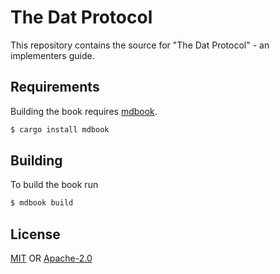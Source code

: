 # The Dat Protocol
This repository contains the source for "The Dat Protocol" - an implementers
guide.

## Requirements
Building the book requires [mdbook](https://github.com/azerupi/mdBook).
```sh
$ cargo install mdbook
```

## Building
To build the book run
```sh
$ mdbook build
```

## License
[MIT](./LICENSE-MIT) OR [Apache-2.0](./LICENSE-APACHE)
